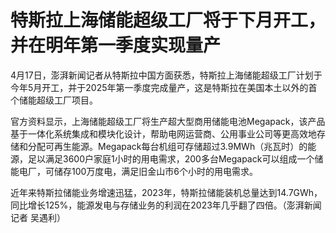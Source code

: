# 特斯拉上海储能超级工厂将于下月开工，并在明年第一季度实现量产

4月17日，澎湃新闻记者从特斯拉中国方面获悉，特斯拉上海储能超级工厂计划于今年5月开工，并于2025年第一季度完成量产，这是特斯拉在美国本土以外的首个储能超级工厂项目。

官方资料显示，上海储能超级工厂将生产超大型商用储能电池Megapack，该产品基于一体化系统集成和模块化设计，帮助电网运营商、公用事业公司等更高效地存储和分配可再生能源。Megapack每台机组可存储超过3.9MWh（兆瓦时）的能源，足以满足3600户家庭1小时的用电需求，200多台Megapack可以组成一个储能电厂，可储存100万度电，满足旧金山市6个小时的用电需求。

近年来特斯拉储能业务增速迅猛，2023年，特斯拉储能装机总量达到14.7GWh，同比增长125%，能源发电与存储业务的利润在2023年几乎翻了四倍。（澎湃新闻记者
吴遇利）


